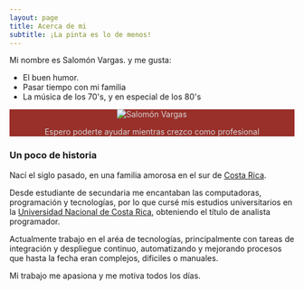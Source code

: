 ```yaml
---
layout: page
title: Acerca de mi
subtitle: ¡La pinta es lo de menos!
---
```


Mi nombre es Salomón Vargas. y me gusta:

- El buen humor.
- Pasar tiempo con mi familia
- La música de los 70's, y en especial de los 80's

<div style="background-color: #99302A; color:#D5D5D5; width: 100%; text-align: center;">
    <p><img src="https://s.gravatar.com/avatar/5045fb8aeb55c9bf1f60d26af056f594?s=200" alt="Salomón Vargas"></p>
    <p>Espero poderte ayudar mientras crezco como profesional</p>
</div>


### Un poco de historia

Nací el siglo pasado, en una familia amorosa en el sur de [Costa Rica](https://es.wikipedia.org/wiki/Costa_Rica).

Desde estudiante de secundaria me encantaban las computadoras, programación y tecnologías, por lo que cursé mis estudios universitarios en la [Universidad Nacional de Costa Rica](https://es.wikipedia.org/wiki/Universidad_Nacional_de_Costa_Rica), obteniendo el título de analista programador.

Actualmente trabajo en el aréa de tecnologías, principalmente con tareas de integración y despliegue continuo, automatizando y mejorando procesos que hasta la fecha eran complejos, dificiles o manuales.

Mi trabajo me apasiona y me motiva todos los días.